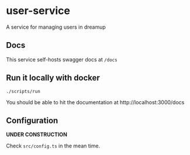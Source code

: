 # user-service
A service for managing users in dreamup

## Docs

This service self-hosts swagger docs at `/docs`

## Run it locally with docker

```shell
./scripts/run
```

You should be able to hit the documentation at http://localhost:3000/docs

## Configuration

**UNDER CONSTRUCTION**

Check `src/config.ts` in the mean time.